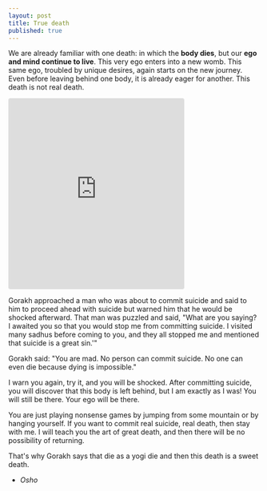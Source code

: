 ```yaml
---
layout: post
title: True death
published: true
---
```


We are already familiar with one death: in which the **body dies**, but our **ego and mind continue to live**. This very ego enters into a new womb. This same ego, troubled by unique desires, again starts on the new journey. Even before leaving behind one body, it is already eager for another. This death is not real death.

<iframe id="instagram-embed-0" class="instagram-media instagram-media-rendered" style="background: white; max-width: 350px; width: calc(100% - 2px); border-radius: 3px; border: 1px solid #dbdbdb; box-shadow: none; display: block; margin: 0px 0px 12px; min-width: 350px; padding: 0px;" src="https://www.instagram.com/p/BTqbSy9hYXO/embed?utm_source=ig_embedembed/captioned/" scrolling="no" data-instgrm-payload-id="instagram-media-payload-0" height="380" frameborder="0"><span data-mce-type="bookmark" style="display: inline-block; width: 0px; overflow: hidden; line-height: 0;" class="mce_SELRES_start"></span><span data-mce-type="bookmark" style="display: inline-block; width: 0px; overflow: hidden; line-height: 0;" class="mce_SELRES_start"></span><span data-mce-type="bookmark" style="display: inline-block; width: 0px; overflow: hidden; line-height: 0;" class="mce_SELRES_start"></span></iframe>

Gorakh approached a man who was about to commit suicide and said to him to proceed ahead with suicide but warned him that he would be shocked afterward. 
That man was puzzled and said, "What are you saying? I awaited you so that you would stop me from committing suicide. I visited many sadhus before coming to you, and they all stopped me and mentioned that suicide is a great sin.'"

Gorakh said: "You are mad.  No person can commit suicide. No one can even die because dying is impossible."

I warn you again, try it, and you will be shocked. After committing suicide, you will discover that this body is left behind, but I am exactly as I was! 
You will still be there. Your ego will be there. 

You are just playing nonsense games by jumping from some mountain or by hanging yourself. If you want to commit real suicide, real death, then stay with me. I will teach you the art of great death, and then there will be no possibility of returning. 

That's why Gorakh says that die as a yogi die and then this death is a sweet death. 
- _Osho_




